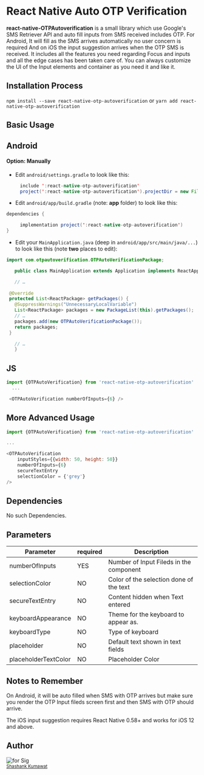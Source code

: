 # React Native Auto OTP Verification


**react-native-OTPAutoverification** is a small library which use Google's SMS Retriever API and auto fill inputs from SMS received includes OTP. For Android, It will fill as the SMS arrives automatically no user concern is required And on iOS the input suggestion arrives when the OTP SMS is received. It includes all the features you need regarding Focus and inputs and all the edge cases has been taken care of. You can always customize the UI of the Input elements and container as you need it and like it.

## Installation Process

`npm install --save react-native-otp-autoverification`
or
`yarn add react-native-otp-autoverification`

## Basic Usage

## Android

#### Option: Manually

- Edit `android/settings.gradle` to look like this:

``` java
     include ':react-native-otp-autoverification'
     project(':react-native-otp-autoverification').projectDir = new File(rootProject.projectDir, '../node_modules/react-native-otp-autoverification/android')
  ```
 
 - Edit `android/app/build.gradle` (note: **app** folder) to look like this:

  ``` java
  dependencies {

       implementation project(':react-native-otp-autoverification')
}
```

- Edit your `MainApplication.java` (deep in `android/app/src/main/java/...`) to look like this (note **two** places to edit):

 ``` java
 import com.otpautoverification.OTPAutoVerificationPackage;

    public class MainApplication extends Application implements ReactApplication {

    // …
  
  @Override
  protected List<ReactPackage> getPackages() {
    @SuppressWarnings("UnnecessaryLocalVariable")
    List<ReactPackage> packages = new PackageList(this).getPackages();
    // …
    packages.add(new OTPAutoVerificationPackage());
    return packages;
  }

    // …
    }  
  ```

## JS

 ``` javascript
 import {OTPAutoVerification} from 'react-native-otp-autoverification'
   ...

  <OTPAutoVerification numberOfInputs={6} /> 
  ```
  
## More Advanced Usage

``` javascript
import {OTPAutoVerification} from 'react-native-otp-autoverification'

...

<OTPAutoVerification
    inputStyles={{width: 50, height: 50}}
    numberOfInputs={6}
    secureTextEntry
    selectionColor = {'grey'}
/>
```
## Dependencies
No such Dependencies. 
## Parameters

| Parameter               | required | Description                                                                                     |
| ----------------------- | -------- | ----------------------------------------------------------------------------------------------- |
| numberOfInputs          | YES      | Number of Input Fileds in the component                                                         |
| selectionColor          | NO       | Color of the selection done of the text														   |
| secureTextEntry     	  | NO       | Content hidden when Text entered                                              				   |
| keyboardAppearance      | NO       | Theme for the keyboard to appear as.                                                  		   |
| keyboardType            | NO       | Type of keyboard                     														   |
| placeholder             | NO       | Default text shown in text fields                                                           	   |
| placeholderTextColor    | NO       | Placeholder Color                                                        					   |

## Notes to Remember

On Android, it will be auto filled when SMS with OTP arrives but make sure you render the OTP Input fileds screen first and then SMS with OTP should arrive.

The iOS input suggestion requires React Native 0.58+ and works for iOS 12 and above.

## Author

![for Sig](https://user-images.githubusercontent.com/37096648/124588064-036e4e80-de76-11eb-8256-c01e03b7d6b1.jpg)<br />
<sub><a href="https://github.com/shashank-kumawat">Shashank Kumawat</a></sub>

